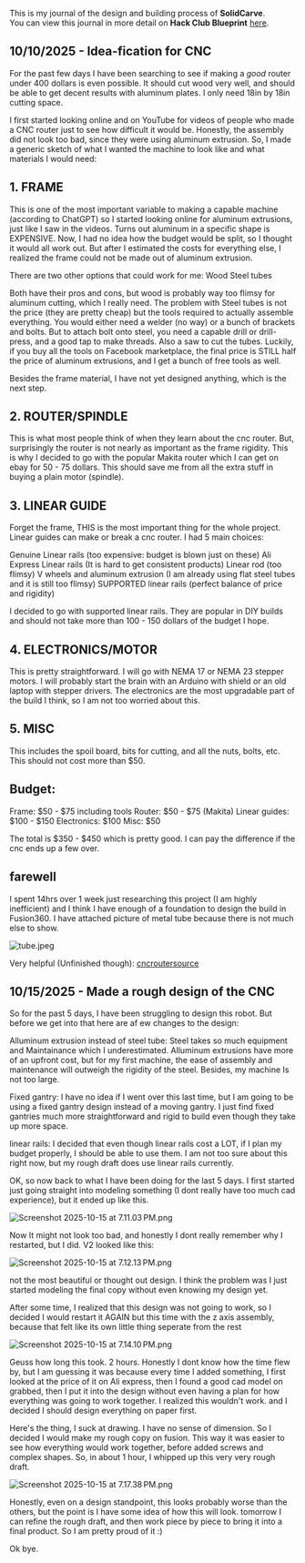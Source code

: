 <!--
  ===================    !!READ THIS NOTICE!!   ====================
  DO NOT edit this file manually. Your changes WILL BE OVERWRITTEN!
  This journal is auto generated and updated by Hack Club Blueprint.
  To edit this file, please edit your journal entries on Blueprint.
  ==================================================================
-->

This is my journal of the design and building process of **SolidCarve**.  
You can view this journal in more detail on **Hack Club Blueprint** [here](https://blueprint.hackclub.com/projects/398).


## 10/10/2025 - Idea-fication for CNC  

For the past few days I have been searching to see if making a _good_ router under 400 dollars is even possible. It should cut wood very well, and should be able to get decent results with aluminum plates. I only need 18in by 18in cutting space.

I first started looking online and on YouTube for videos of people who made a CNC router just to see how difficult it would be. Honestly, the assembly did not look too bad, since they were using aluminum extrusion. So, I made a generic sketch of what I wanted the machine to look like and what materials I would need:

## **1. FRAME**

This is one of the most important variable to making a capable machine (according to ChatGPT) so I started looking online for aluminum extrusions, just like I saw in the videos. Turns out aluminum in a specific shape is EXPENSIVE. Now, I had no idea how the budget would be split, so I thought it would all work out. But after I estimated the costs for everything else, I realized the frame could not be made out of aluminum extrusion. 

There are two other options that could work for me:
Wood
Steel tubes

Both have their pros and cons, but wood is probably way too flimsy for aluminum cutting, which I really need. The problem with Steel tubes is not the price (they are pretty cheap) but the tools required to actually assemble everything. You would either need a welder (no way) or a bunch of brackets and bolts. But to attach bolt onto steel, you need a capable drill or drill-press, and a good tap to make threads. Also a saw to cut the tubes. Luckily, if you buy all the tools on Facebook marketplace, the final price is STILL half the price of aluminum extrusions, and I get a bunch of free tools as well. 

Besides the frame material, I have not yet designed anything, which is the next step. 

## **2. ROUTER/SPINDLE**

This is what most people think of when they learn about the cnc router. But, surprisingly the router is not nearly as important as the frame rigidity. This is why I decided to go with the popular Makita router which I can get on ebay for 50 - 75 dollars. This should save me from all the extra stuff in buying a plain motor (spindle). 

## **3. LINEAR GUIDE**

Forget the frame, THIS is the most important thing for the whole project. Linear guides can make or break a cnc router. I had 5 main choices:

Genuine Linear rails (too expensive: budget is blown just on these)
Ali Express Linear rails (It is hard to get consistent products)
Linear rod (too flimsy)
V wheels and aluminum extrusion (I am already using flat steel tubes and it is still too flimsy)
SUPPORTED linear rails (perfect balance of price and rigidity)

I decided to go with supported linear rails. They are popular in DIY builds and should not take more than 100 - 150 dollars of the budget I hope.

## **4. ELECTRONICS/MOTOR**

This is pretty straightforward. I will go with NEMA 17 or NEMA 23 stepper motors. I will probably start the brain with an Arduino with shield or an old laptop with stepper drivers. The electronics are the most upgradable part of the build I think, so I am not too worried about this.

## **5. MISC**

This includes the spoil board, bits for cutting, and all the nuts, bolts, etc. This should not cost more than $50.

## **Budget:**

Frame: $50 - $75 including tools
Router: $50 - $75 (Makita)
Linear guides: $100 - $150
Electronics: $100
Misc: $50

The total is $350 - $450 which is pretty good. I can pay the difference if the cnc ends up a few over. 

## **farewell**

I spent 14hrs over 1 week just researching this project (I am highly inefficient) and I think I have enough of a foundation to design the build in Fusion360. I have attached picture of metal tube because there is not much else to show.

![tube.jpeg](https://blueprint.hackclub.com/user-attachments/blobs/proxy/eyJfcmFpbHMiOnsiZGF0YSI6MTUzMSwicHVyIjoiYmxvYl9pZCJ9fQ==--a6f0f3e8120ad1c9ee67e25a7f87c088a8c13016/rthrth.jpeg)

Very helpful (Unfinished though): [cncroutersource](http://www.cncroutersource.com)  

## 10/15/2025 - Made a rough design of the CNC  

So for the past 5 days, I have been struggling to design this robot. But before we get into that here are af ew changes to the design:

Alluminum extrusion instead of steel tube: Steel takes so much equipment and Maintainance which I underestimated. Alluminum extrusions have more of an upfront cost, but for my first machine, the ease of assembly and maintenance will outweigh the rigidity of the steel. Besides, my machine Is not too large. 

Fixed gantry: I have no idea if I went over this last time, but I am going to be using a fixed gantry design instead of a moving gantry. I just find fixed gantries much more straightforward and rigid to build even though they take up more space.

linear rails: I decided that even though linear rails cost a LOT, if I plan my budget properly, I should be able to use them. I am not too sure about this right now, but my rough draft does use linear rails currently.

OK, so now back to what I have been doing for the last 5 days. I first started just going straight into modeling something (I dont really have too much cad experience), but it ended up like this.

![Screenshot 2025-10-15 at 7.11.03 PM.png](https://blueprint.hackclub.com/user-attachments/blobs/proxy/eyJfcmFpbHMiOnsiZGF0YSI6MjQxMywicHVyIjoiYmxvYl9pZCJ9fQ==--474e4b3ca7b64a16b3de29ee87b406fe9f5f058e/Screenshot%202025-10-15%20at%207.11.03%E2%80%AFPM.png)

Now It might not look too bad, and honestly I dont really remember why I restarted, but I did. V2 looked like this:

![Screenshot 2025-10-15 at 7.12.13 PM.png](https://blueprint.hackclub.com/user-attachments/blobs/proxy/eyJfcmFpbHMiOnsiZGF0YSI6MjQxNCwicHVyIjoiYmxvYl9pZCJ9fQ==--7f8c37bba59e64f21e576e464e8f0da52a038223/Screenshot%202025-10-15%20at%207.12.13%E2%80%AFPM.png)

not the most beautiful or thought out design. I think the problem was I just started modeling the final copy without even knowing my design yet.

After some time, I realized that this design was not going to work, so I decided I would restart it AGAIN but this time with the z axis assembly, because that felt like its own little thing seperate from the rest

![Screenshot 2025-10-15 at 7.14.10 PM.png](https://blueprint.hackclub.com/user-attachments/blobs/proxy/eyJfcmFpbHMiOnsiZGF0YSI6MjQxNSwicHVyIjoiYmxvYl9pZCJ9fQ==--e74ddb63b6d3fc713c83c628d2628cb4d95080e7/Screenshot%202025-10-15%20at%207.14.10%E2%80%AFPM.png)

Geuss how long this took. 2 hours. Honestly I dont know how the time flew by, but I am guessing it was because every time I added something, I first looked at the price of it on Ali express, then I found a good cad model on grabbed, then I put it into the design without even having a plan for how everything was going to work together. I realized this wouldn't work. and I decided I should design everything on paper first.

Here's the thing, I suck at drawing. I have no sense of dimension. So I decided I would make my rough copy on fusion. This way it was easier to see how everything would work together, before added screws and complex shapes. So, in about 1 hour, I whipped up this very very rough draft.

![Screenshot 2025-10-15 at 7.17.38 PM.png](https://blueprint.hackclub.com/user-attachments/blobs/proxy/eyJfcmFpbHMiOnsiZGF0YSI6MjQxNiwicHVyIjoiYmxvYl9pZCJ9fQ==--9a328ac6e8953c41e575855f0abeed98b6d98edc/Screenshot%202025-10-15%20at%207.17.38%E2%80%AFPM.png)

Honestly, even on a design standpoint, this looks probably worse than the others, but the point is I have some idea of how this will look. tomorrow I can refine the rough draft, and then work piece by piece to bring it into a final product. So I am pretty proud of it :)

Ok bye.

  

